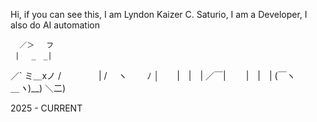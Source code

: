 Hi, if you can see this, I am Lyndon Kaizer C. Saturio, I am a Developer, I also do AI automation

      ／＞　 フ
     | 　_　_| 
   ／` ミ＿xノ 
  /　　　　 |
 /　 ヽ　　 ﾉ
│　　|　|　|
／￣|　　 |　|　|
(￣ヽ＿_ヽ_)__)
 ＼二)

 2025 - CURRENT